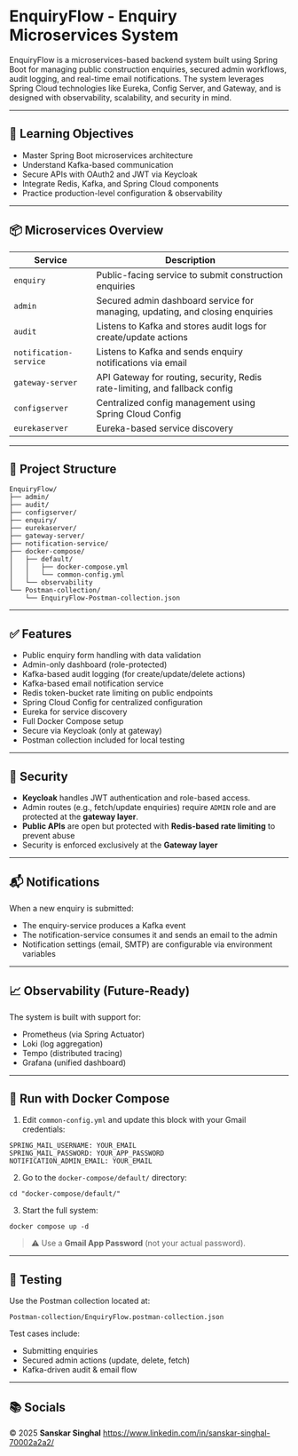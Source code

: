 ﻿# EnquiryFlow -  Enquiry Microservices System

EnquiryFlow is a microservices-based backend system built using Spring Boot for managing public construction enquiries, secured admin workflows, audit logging, and real-time email notifications. The system leverages Spring Cloud technologies like Eureka, Config Server, and Gateway, and is designed with observability, scalability, and security in mind.

---

## 🧠 Learning Objectives

* Master Spring Boot microservices architecture
* Understand Kafka-based communication
* Secure APIs with OAuth2 and JWT via Keycloak
* Integrate Redis, Kafka, and Spring Cloud components
* Practice production-level configuration & observability

---

## 📦 Microservices Overview

| Service                 | Description                                                                   |
|-------------------------|-------------------------------------------------------------------------------|
| `enquiry`               | Public-facing service to submit construction enquiries                        |
| `admin`                 | Secured admin dashboard service for managing, updating, and closing enquiries |
| `audit`                 | Listens to Kafka and stores audit logs for create/update actions              |
| `notification-service`  | Listens to Kafka and sends enquiry notifications via email                    |
| `gateway-server`        | API Gateway for routing, security, Redis rate-limiting, and fallback config   |
| `configserver`          | Centralized config management using Spring Cloud Config                       |
| `eurekaserver`          | Eureka-based service discovery                                                |

---

## 📁 Project Structure

```
EnquiryFlow/
├── admin/
├── audit/
├── configserver/
├── enquiry/
├── eurekaserver/
├── gateway-server/
├── notification-service/
├── docker-compose/
│   ├── default/
│   │   ├── docker-compose.yml
│   │   └── common-config.yml
│   └── observability
└── Postman-collection/
    └── EnquiryFlow-Postman-collection.json
```

---

## ✅ Features

* Public enquiry form handling with data validation
* Admin-only dashboard (role-protected)
* Kafka-based audit logging (for create/update/delete actions)
* Kafka-based email notification service
* Redis token-bucket rate limiting on public endpoints
* Spring Cloud Config for centralized configuration
* Eureka for service discovery
* Full Docker Compose setup
* Secure via Keycloak (only at gateway)
* Postman collection included for local testing

---

## 🔐 Security

* **Keycloak** handles JWT authentication and role-based access.
* Admin routes (e.g., fetch/update enquiries) require `ADMIN` role and are protected at the **gateway layer**.
* **Public APIs** are open but protected with **Redis-based rate limiting** to prevent abuse
* Security is enforced exclusively at the **Gateway layer**

---

## 📬 Notifications

When a new enquiry is submitted:

* The enquiry-service produces a Kafka event
* The notification-service consumes it and sends an email to the admin
* Notification settings (email, SMTP) are configurable via environment variables

---

## 📈 Observability (Future-Ready)

The system is built with support for:

* Prometheus (via Spring Actuator)
* Loki (log aggregation)
* Tempo (distributed tracing)
* Grafana (unified dashboard)

---

## 🐳 Run with Docker Compose

1. Edit `common-config.yml` and update this block with your Gmail credentials:

```
SPRING_MAIL_USERNAME: YOUR_EMAIL
SPRING_MAIL_PASSWORD: YOUR_APP_PASSWORD
NOTIFICATION_ADMIN_EMAIL: YOUR_EMAIL
```

2. Go to the `docker-compose/default/` directory:

```
cd "docker-compose/default/"
```

3. Start the full system:

```
docker compose up -d
```

> ⚠️ Use a **Gmail App Password** (not your actual password).

---

## 🧪 Testing

Use the Postman collection located at:

```
Postman-collection/EnquiryFlow.postman-collection.json
```

Test cases include:

* Submitting enquiries
* Secured admin actions (update, delete, fetch)
* Kafka-driven audit & email flow

---

## 📚 Socials
© 2025 **Sanskar Singhal**
https://www.linkedin.com/in/sanskar-singhal-70002a2a2/
